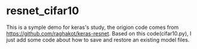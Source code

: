 # resnet_cifar10
This is a symple demo for keras's study, the origion code comes from https://github.com/raghakot/keras-resnet. 
Based on this code(cifar10.py), I just add some code about how to save and restore an existing model files.
